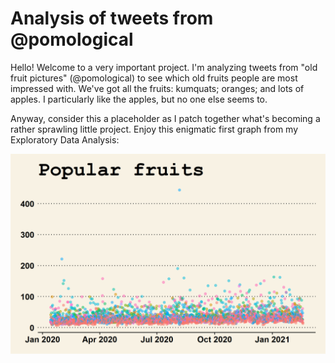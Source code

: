 # Analysis of tweets from @pomological

Hello! Welcome to a very important project. I'm analyzing tweets from "old fruit pictures" (@pomological) to see which old fruits people are most impressed with. We've got all the fruits: kumquats; oranges; and lots of apples. I particularly like the apples, but no one else seems to.

Anyway, consider this a placeholder as I patch together what's becoming a rather sprawling little project. Enjoy this enigmatic first graph from my Exploratory Data Analysis:

![](fruit_favs.png)
